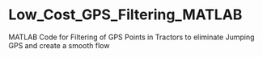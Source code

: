 # Low_Cost_GPS_Filtering_MATLAB
MATLAB Code for Filtering of GPS Points in Tractors to eliminate Jumping GPS and create a smooth flow
